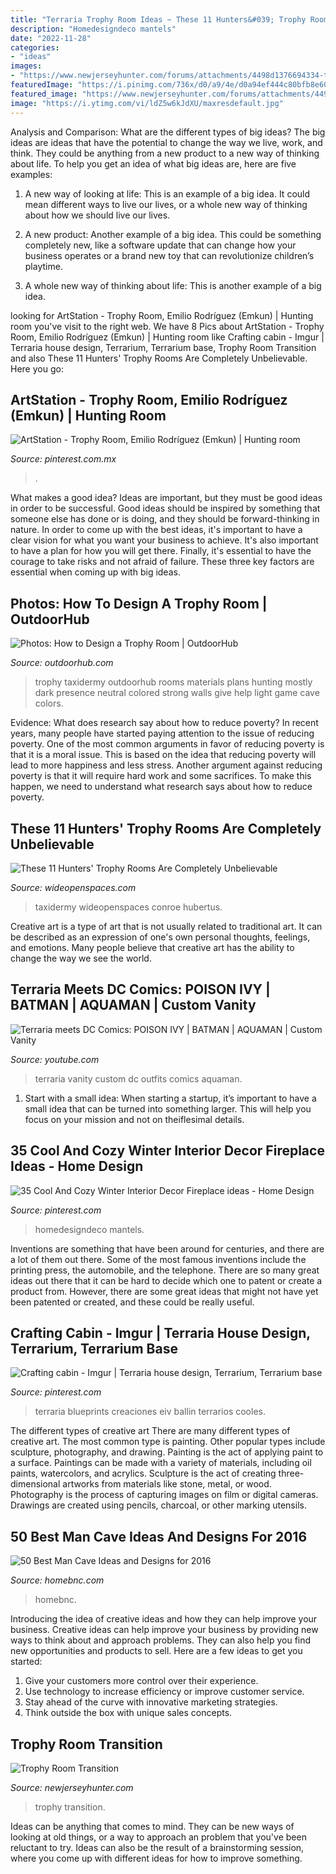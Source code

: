 ```yaml
---
title: "Terraria Trophy Room Ideas ~ These 11 Hunters&#039; Trophy Rooms Are Completely Unbelievable"
description: "Homedesigndeco mantels"
date: "2022-11-28"
categories:
- "ideas"
images:
- "https://www.newjerseyhunter.com/forums/attachments/4498d1376694334-trophy-room-transition-trophy-room-018.jpg"
featuredImage: "https://i.pinimg.com/736x/d0/a9/4e/d0a94ef444c80bfb8e6097a039f50df5.jpg"
featured_image: "https://www.newjerseyhunter.com/forums/attachments/4498d1376694334-trophy-room-transition-trophy-room-018.jpg"
image: "https://i.ytimg.com/vi/ldZ5w6kJdXU/maxresdefault.jpg"
---
```



Analysis and Comparison: What are the different types of big ideas?
The big ideas are ideas that have the potential to change the way we live, work, and think. They could be anything from a new product to a new way of thinking about life. To help you get an idea of what big ideas are, here are five examples:
1. A new way of looking at life: This is an example of a big idea. It could mean different ways to live our lives, or a whole new way of thinking about how we should live our lives.

2. A new product: Another example of a big idea. This could be something completely new, like a software update that can change how your business operates or a brand new toy that can revolutionize children’s playtime.

3. A whole new way of thinking about life: This is another example of a big idea.

	

		
looking for ArtStation - Trophy Room, Emilio Rodríguez (Emkun) | Hunting room you've visit to the right web. We have 8 Pics about ArtStation - Trophy Room, Emilio Rodríguez (Emkun) | Hunting room like Crafting cabin - Imgur | Terraria house design, Terrarium, Terrarium base, Trophy Room Transition and also These 11 Hunters&#039; Trophy Rooms Are Completely Unbelievable. Here you go:
		
    
## ArtStation - Trophy Room, Emilio Rodríguez (Emkun) | Hunting Room

<img loading=lazy src="https://i.pinimg.com/736x/20/11/33/201133375482aed2e547e50373cc0df1.jpg" onerror="this.onerror=null;this.src='https://tse2.mm.bing.net/th?id=OIP.mqYFXpDky_ePFcnDWoB2tQHaFu&amp;pid=15.1';" alt="ArtStation - Trophy Room, Emilio Rodríguez (Emkun) | Hunting room">

_Source: pinterest.com.mx_

>. 

	

What makes a good idea?
Ideas are important, but they must be good ideas in order to be successful. Good ideas should be inspired by something that someone else has done or is doing, and they should be forward-thinking in nature. In order to come up with the best ideas, it's important to have a clear vision for what you want your business to achieve. It's also important to have a plan for how you will get there. Finally, it's essential to have the courage to take risks and not afraid of failure. These three key factors are essential when coming up with big ideas.

    
## Photos: How To Design A Trophy Room | OutdoorHub

<img loading=lazy src="https://www.outdoorhub.com/wp-content/uploads/sites/2/2015/01/outdoorhub-design-trophy-room-2015-01-29_13-58-40.jpg" onerror="this.onerror=null;this.src='https://tse1.mm.bing.net/th?id=OIP.hdNCRvwU4FAv2VfOv1853gHaF2&amp;pid=15.1';" alt="Photos: How to Design a Trophy Room | OutdoorHub">

_Source: outdoorhub.com_

>trophy taxidermy outdoorhub rooms materials plans hunting mostly dark presence neutral colored strong walls give help light game cave colors. 

	

Evidence: What does research say about how to reduce poverty?
In recent years, many people have started paying attention to the issue of reducing poverty. One of the most common arguments in favor of reducing poverty is that it is a moral issue. This is based on the idea that reducing poverty will lead to more happiness and less stress. Another argument against reducing poverty is that it will require hard work and some sacrifices. To make this happen, we need to understand what research says about how to reduce poverty.

    
## These 11 Hunters&#039; Trophy Rooms Are Completely Unbelievable

<img loading=lazy src="https://www.wideopenspaces.com/wp-content/uploads/2014/10/85.jpg" onerror="this.onerror=null;this.src='https://tse3.mm.bing.net/th?id=OIP.ZuV4pn6_5h69WNYLNeSeDwHaD4&amp;pid=15.1';" alt="These 11 Hunters&#039; Trophy Rooms Are Completely Unbelievable">

_Source: wideopenspaces.com_

>taxidermy wideopenspaces conroe hubertus. 

	

Creative art is a type of art that is not usually related to traditional art. It can be described as an expression of one's own personal thoughts, feelings, and emotions. Many people believe that creative art has the ability to change the way we see the world.

    
## Terraria Meets DC Comics: POISON IVY | BATMAN | AQUAMAN | Custom Vanity

<img loading=lazy src="https://i.ytimg.com/vi/ldZ5w6kJdXU/maxresdefault.jpg" onerror="this.onerror=null;this.src='https://tse3.mm.bing.net/th?id=OIP.OuYFCaek7-gqpGDP58WjDgHaEK&amp;pid=15.1';" alt="Terraria meets DC Comics: POISON IVY | BATMAN | AQUAMAN | Custom Vanity">

_Source: youtube.com_

>terraria vanity custom dc outfits comics aquaman. 

	

1. Start with a small idea: When starting a startup, it’s important to have a small idea that can be turned into something larger. This will help you focus on your mission and not on theiflesimal details.

    
## 35 Cool And Cozy Winter Interior Decor Fireplace Ideas - Home Design

<img loading=lazy src="https://i.pinimg.com/originals/f2/a2/94/f2a294c9d9af737b823cbae6f8f48f6b.jpg" onerror="this.onerror=null;this.src='https://tse4.mm.bing.net/th?id=OIP.E5Q4mJYAxSS7ssiIhoOhIAHaKz&amp;pid=15.1';" alt="35 Cool And Cozy Winter Interior Decor Fireplace ideas - Home Design">

_Source: pinterest.com_

>homedesigndeco mantels. 

	

Inventions are something that have been around for centuries, and there are a lot of them out there. Some of the most famous inventions include the printing press, the automobile, and the telephone. There are so many great ideas out there that it can be hard to decide which one to patent or create a product from. However, there are some great ideas that might not have yet been patented or created, and these could be really useful.

    
## Crafting Cabin - Imgur | Terraria House Design, Terrarium, Terrarium Base

<img loading=lazy src="https://i.pinimg.com/736x/d0/a9/4e/d0a94ef444c80bfb8e6097a039f50df5.jpg" onerror="this.onerror=null;this.src='https://tse3.mm.bing.net/th?id=OIP.Qhz_sI_YKP6yOTRtNzoMagHaGz&amp;pid=15.1';" alt="Crafting cabin - Imgur | Terraria house design, Terrarium, Terrarium base">

_Source: pinterest.com_

>terraria blueprints creaciones eiv ballin terrarios cooles. 

	

The different types of creative art
There are many different types of creative art. The most common type is painting. Other popular types include sculpture, photography, and drawing.
Painting is the act of applying paint to a surface. Paintings can be made with a variety of materials, including oil paints, watercolors, and acrylics. Sculpture is the act of creating three-dimensional artworks from materials like stone, metal, or wood. Photography is the process of capturing images on film or digital cameras. Drawings are created using pencils, charcoal, or other marking utensils.

    
## 50 Best Man Cave Ideas And Designs For 2016

<img loading=lazy src="https://homebnc.com/homeimg/2016/01/32-turning-living-room-info-man-cave-homebnc.jpg?a0a441" onerror="this.onerror=null;this.src='https://tse4.mm.bing.net/th?id=OIP.8lqdmjTUOMWTMYUxG4swrQHaFi&amp;pid=15.1';" alt="50 Best Man Cave Ideas and Designs for 2016">

_Source: homebnc.com_

>homebnc. 

	

Introducing the idea of creative ideas and how they can help improve your business.
Creative ideas can help improve your business by providing new ways to think about and approach problems. They can also help you find new opportunities and products to sell. Here are a few ideas to get you started: 
1. Give your customers more control over their experience.
2. Use technology to increase efficiency or improve customer service.
3. Stay ahead of the curve with innovative marketing strategies.
4. Think outside the box with unique sales concepts.

    
## Trophy Room Transition

<img loading=lazy src="https://www.newjerseyhunter.com/forums/attachments/4498d1376694334-trophy-room-transition-trophy-room-018.jpg" onerror="this.onerror=null;this.src='https://tse3.mm.bing.net/th?id=OIP.1goInCH8dGrle7g8_RN2kgHaE9&amp;pid=15.1';" alt="Trophy Room Transition">

_Source: newjerseyhunter.com_

>trophy transition. 

	

Ideas can be anything that comes to mind. They can be new ways of looking at old things, or a way to approach an problem that you've been reluctant to try. Ideas can also be the result of a brainstorming session, where you come up with different ideas for how to improve something.


